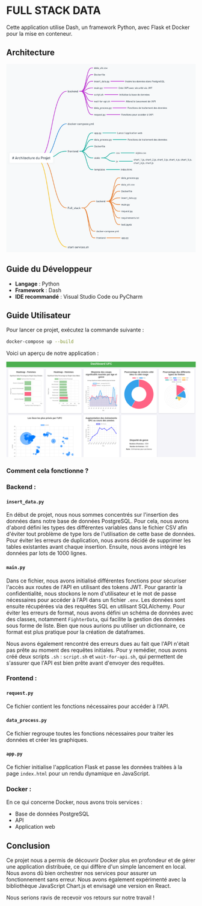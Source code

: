 # FULL STACK DATA

Cette application utilise Dash, un framework Python, avec Flask et Docker pour la mise en conteneur.

## Architecture

![Architecture Diagram](images/archi.png)

## Guide du Développeur

- **Langage** : Python
- **Framework** : Dash
- **IDE recommandé** : Visual Studio Code ou PyCharm

## Guide Utilisateur

Pour lancer ce projet, exécutez la commande suivante :

```bash
docker-compose up --build
```

Voici un aperçu de notre application :

![Application Screenshot](images/app.png)

### Comment cela fonctionne ?

### Backend :

#### `insert_data.py`

En début de projet, nous nous sommes concentrés sur l'insertion des données dans notre base de données PostgreSQL. Pour cela, nous avons d'abord défini les types des différentes variables dans le fichier CSV afin d'éviter tout problème de type lors de l'utilisation de cette base de données. Pour éviter les erreurs de duplication, nous avons décidé de supprimer les tables existantes avant chaque insertion. Ensuite, nous avons intégré les données par lots de 1000 lignes.

#### `main.py`

Dans ce fichier, nous avons initialisé différentes fonctions pour sécuriser l'accès aux routes de l'API en utilisant des tokens JWT. Pour garantir la confidentialité, nous stockons le nom d'utilisateur et le mot de passe nécessaires pour accéder à l'API dans un fichier `.env`. Les données sont ensuite récupérées via des requêtes SQL en utilisant SQLAlchemy. Pour éviter les erreurs de format, nous avons défini un schéma de données avec des classes, notamment `FighterData`, qui facilite la gestion des données sous forme de liste. Bien que nous aurions pu utiliser un dictionnaire, ce format est plus pratique pour la création de dataframes.

Nous avons également rencontré des erreurs dues au fait que l'API n'était pas prête au moment des requêtes initiales. Pour y remédier, nous avons créé deux scripts `.sh` : `script.sh` et `wait-for-api.sh`, qui permettent de s'assurer que l'API est bien prête avant d'envoyer des requêtes.

### Frontend :

#### `request.py`

Ce fichier contient les fonctions nécessaires pour accéder à l'API.

#### `data_process.py`

Ce fichier regroupe toutes les fonctions nécessaires pour traiter les données et créer les graphiques.

#### `app.py`

Ce fichier initialise l'application Flask et passe les données traitées à la page `index.html` pour un rendu dynamique en JavaScript.

### Docker :

En ce qui concerne Docker, nous avons trois services :

- Base de données PostgreSQL
- API
- Application web

## Conclusion

Ce projet nous a permis de découvrir Docker plus en profondeur et de gérer une application distribuée, ce qui diffère d'un simple lancement en local. Nous avons dû bien orchestrer nos services pour assurer un fonctionnement sans erreur. Nous avons également expérimenté avec la bibliothèque JavaScript Chart.js et envisagé une version en React. 

Nous serions ravis de recevoir vos retours sur notre travail ! 


